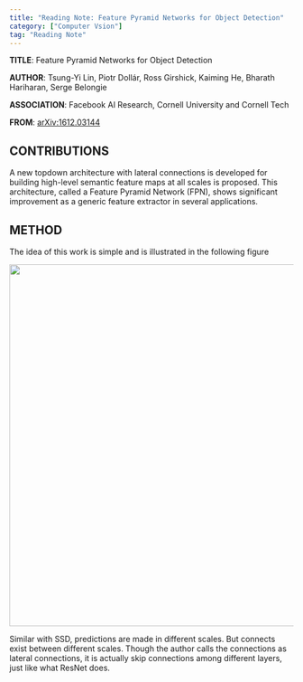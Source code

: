 ```yaml
---
title: "Reading Note: Feature Pyramid Networks for Object Detection"
category: ["Computer Vsion"]
tag: "Reading Note"
---
```


**TITLE**: Feature Pyramid Networks for Object Detection

**AUTHOR**: Tsung-Yi Lin, Piotr Dollár, Ross Girshick, Kaiming He, Bharath Hariharan, Serge Belongie

**ASSOCIATION**: Facebook AI Research, Cornell University and Cornell Tech

**FROM**: [arXiv:1612.03144](https://arxiv.org/abs/1612.03144)

## CONTRIBUTIONS ##

A new topdown architecture with lateral connections is developed for building high-level semantic feature maps at all scales is proposed. This architecture, called a Feature Pyramid Network (FPN), shows significant improvement as a generic feature extractor in several applications.

## METHOD ##

The idea of this work is simple and is illustrated in the following figure

<img class="img-responsive center-block" src="https://raw.githubusercontent.com/joshua19881228/my_blogs/master/Computer_Vision/Reading_Note/figures/FPN.jpg" alt="" width="640"/>

Similar with SSD, predictions are made in different scales. But connects exist between different scales. Though the author calls the connections as lateral connections, it is actually skip connections among different layers, just like what ResNet does.

